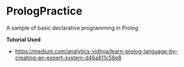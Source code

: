 # PrologPractice
 A sample of basic declarative programming in Prolog
 
 **Tutorial Used**
 * https://medium.com/analytics-vidhya/learn-prolog-language-by-creating-an-expert-system-d46a811c58e8

